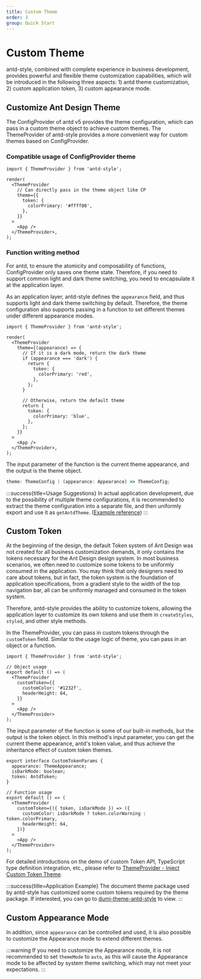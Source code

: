 ```yaml
---
title: Custom Theme
order: 3
group: Quick Start
---
```


# Custom Theme

antd-style, combined with complete experience in business development, provides powerful and flexible theme customization capabilities, which will be introduced in the following three aspects: 1) antd theme customization, 2) custom application token, 3) custom appearance mode.

## Customize Ant Design Theme

The ConfigProvider of antd v5 provides the theme configuration, which can pass in a custom theme object to achieve custom themes. The ThemeProvider of antd-style provides a more convenient way for custom themes based on ConfigProvider.

### Compatible usage of ConfigProvider theme

```tsx | pure
import { ThemeProvider } from 'antd-style';

render(
  <ThemeProvider
    // Can directly pass in the theme object like CP
    theme={{
      token: {
        colorPrimary: '#ffff00',
      },
    }}
  >
    <App />
  </ThemeProvider>,
);
```

### Function writing method

For antd, to ensure the atomicity and composability of functions, ConfigProvider only saves one theme state. Therefore, if you need to support common light and dark theme switching, you need to encapsulate it at the application layer.

As an application layer, antd-style defines the `appearance` field, and thus supports light and dark theme switching by default. Therefore, the theme configuration also supports passing in a function to set different themes under different appearance modes.

```tsx | pure
import { ThemeProvider } from 'antd-style';

render(
  <ThemeProvider
    theme={(appearance) => {
      // If it is a dark mode, return the dark theme
      if (appearance === 'dark') {
        return {
          token: {
            colorPrimary: 'red',
          },
        };
      }

      // Otherwise, return the default theme
      return {
        token: {
          colorPrimary: 'blue',
        },
      };
    }}
  >
    <App />
  </ThemeProvider>,
);
```

The input parameter of the function is the current theme appearance, and the output is the theme object.

```ts
theme: ThemeConfig | (appearance: Appearance) => ThemeConfig;
```

:::success{title=Usage Suggestions}
In actual application development, due to the possibility of multiple theme configurations, it is recommended to extract the theme configuration into a separate file, and then uniformly export and use it as `getAntdTheme`. ([Example reference](https://github.com/arvinxx/dumi-theme-antd-style/blob/master/src/styles/antdTheme.ts))
:::

## Custom Token

At the beginning of the design, the default Token system of Ant Design was not created for all business customization demands, it only contains the tokens necessary for the Ant Design design system. In most business scenarios, we often need to customize some tokens to be uniformly consumed in the application. You may think that only designers need to care about tokens, but in fact, the token system is the foundation of application specifications, from a gradient style to the width of the top navigation bar, all can be uniformly managed and consumed in the token system.

Therefore, antd-style provides the ability to customize tokens, allowing the application layer to customize its own tokens and use them in `createStyles`, `styled`, and other style methods.

In the ThemeProvider, you can pass in custom tokens through the `customToken` field. Similar to the usage logic of theme, you can pass in an object or a function.

```tsx | pure
import { ThemeProvider } from 'antd-style';

// Object usage
export default () => (
  <ThemeProvider
    customToken={{
      customColor: '#1232f',
      headerHeight: 64,
    }}
  >
    <App />
  </ThemeProvider>
);
```

The input parameter of the function is some of our built-in methods, but the output is the token object. In this method's input parameter, you can get the current theme appearance, antd's token value, and thus achieve the inheritance effect of custom token themes.

```tsx | pure
export interface CustomTokenParams {
  appearance: ThemeAppearance;
  isDarkMode: boolean;
  token: AntdToken;
}

// Function usage
export default () => (
  <ThemeProvider
    customToken={({ token, isDarkMode }) => ({
      customColor: isDarkMode ? token.colorWarning : token.colorPrimary,
      headerHeight: 64,
    })}
  >
    <App />
  </ThemeProvider>
);
```

For detailed introductions on the demo of custom Token API, TypeScript type definition integration, etc., please refer to [ThemeProvider - Inject Custom Token Theme](/api/theme-provider#inject-custom-token-theme).

:::success{title=Application Example}
The document theme package used by antd-style has customized some custom tokens required by the theme package. If interested, you can go to [dumi-theme-antd-style](https://dumi-theme-antd-style.arvinx.app/components/dumi-site-provider#demo) to view.
:::

## Custom Appearance Mode

In addition, since `appearance` can be controlled and used, it is also possible to customize the Appearance mode to extend different themes.

<code src="../demos/guide/custom-theme/CustomAppearance"></code>

:::warning
If you need to customize the Appearance mode, it is not recommended to set `themeMode` to `auto`, as this will cause the Appearance mode to be affected by system theme switching, which may not meet your expectations.
:::
